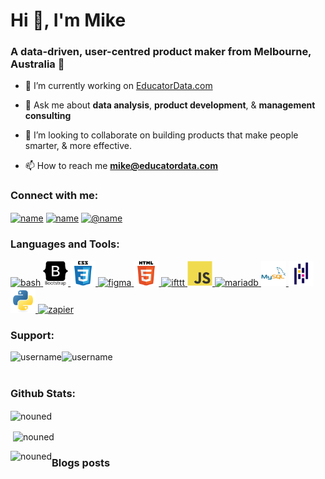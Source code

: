 <h1 align="left">Hi 👋, I'm Mike</h1>
<h3 align="left">A data-driven, user-centred product maker from Melbourne, Australia 🐨</h3>

- 🔭 I’m currently working on [EducatorData.com](https://EducatorData.com)

- 💬 Ask me about **data analysis**, **product development**, & **management consulting**

- 👯 I’m looking to collaborate on building products that make people smarter, & more effective.

- 📫 How to reach me **mike@educatordata.com**

<h3 align="left">Connect with me:</h3>
<p align="left">
<a href="https://www.linkedin.com/in/mikestevensonmba/" target="blank"><img align="center" src="https://raw.githubusercontent.com/rahuldkjain/github-profile-readme-generator/master/src/images/icons/Social/linked-in-alt.svg" alt="name" height="30" width="40" /></a>
<a href="https://www.kaggle.com/mikestevenson" target="blank"><img align="center" src="https://raw.githubusercontent.com/rahuldkjain/github-profile-readme-generator/master/src/images/icons/Social/kaggle.svg" alt="name" height="30" width="40" /></a>
<a href="https://medium.com/@mikemba" target="blank"><img align="center" src="https://raw.githubusercontent.com/rahuldkjain/github-profile-readme-generator/master/src/images/icons/Social/medium.svg" alt="@name" height="30" width="40" /></a>

<h3 align="left">Languages and Tools:</h3>
<p align="left"> <a href="https://www.gnu.org/software/bash/" target="_blank" rel="noreferrer"> <img src="https://camo.githubusercontent.com/a7de91b915d8b286dda762e3683d9a1c961692d43f8349d020ecd54634a823cf/68747470733a2f2f63646e2e7261776769742e636f6d2f6f64622f6f6666696369616c2d626173682d6c6f676f2f6d61737465722f6173736574732f4c6f676f732f4964656e746974792f504e472f424153485f6c6f676f2d7472616e73706172656e742d62672d636f6c6f722e706e67" alt="bash" height="40"/> </a> <a href="https://getbootstrap.com" target="_blank" rel="noreferrer"> <img src="https://raw.githubusercontent.com/devicons/devicon/master/icons/bootstrap/bootstrap-plain-wordmark.svg" alt="bootstrap" width="40" height="40"/> </a> <a href="https://www.w3schools.com/css/" target="_blank" rel="noreferrer"> <img src="https://raw.githubusercontent.com/devicons/devicon/master/icons/css3/css3-original-wordmark.svg" alt="css3" height="40"/> </a> <a href="https://www.figma.com/" target="_blank" rel="noreferrer"> <img src="https://www.vectorlogo.zone/logos/figma/figma-icon.svg" alt="figma" height="40"/> </a> <a href="https://www.w3.org/html/" target="_blank" rel="noreferrer"> <img src="https://raw.githubusercontent.com/devicons/devicon/master/icons/html5/html5-original-wordmark.svg" alt="html5" width="40" height="40"/> </a> <a href="https://ifttt.com/" target="_blank" rel="noreferrer"> <img src="https://www.vectorlogo.zone/logos/ifttt/ifttt-ar21.svg" alt="ifttt" height="40"/> </a> <a href="https://developer.mozilla.org/en-US/docs/Web/JavaScript" target="_blank" rel="noreferrer"> <img src="https://raw.githubusercontent.com/devicons/devicon/master/icons/javascript/javascript-original.svg" alt="javascript" width="40" height="40"/> </a> <a href="https://mariadb.org/" target="_blank" rel="noreferrer"> <img src="https://www.vectorlogo.zone/logos/mariadb/mariadb-icon.svg" alt="mariadb" height="40"/> </a> <a href="https://www.mysql.com/" target="_blank" rel="noreferrer"> <img src="https://raw.githubusercontent.com/devicons/devicon/master/icons/mysql/mysql-original-wordmark.svg" alt="mysql" width="40" height="40"/> </a> <a href="https://pandas.pydata.org/" target="_blank" rel="noreferrer"> <img src="https://raw.githubusercontent.com/devicons/devicon/2ae2a900d2f041da66e950e4d48052658d850630/icons/pandas/pandas-original.svg" alt="pandas" width="40" height="40"/> </a> <a href="https://www.python.org" target="_blank" rel="noreferrer"> <img src="https://raw.githubusercontent.com/devicons/devicon/master/icons/python/python-original.svg" alt="python" width="40" height="40"/> </a> <a href="https://zapier.com" target="_blank" rel="noreferrer"> <img src="https://www.vectorlogo.zone/logos/zapier/zapier-icon.svg" alt="zapier" width="40" height="40"/> </a> </p>

<h3 align="left">Support:</h3>
<p><a href="https://www.buymeacoffee.com/shoutmike"> <img align="left" src="https://cdn.buymeacoffee.com/buttons/v2/default-yellow.png" height="50" alt="username" /></a><a href="https://ko-fi.com/mmmike"> <img align="left" src="https://cdn.ko-fi.com/cdn/kofi3.png?v=3" height="50" alt="username" /></a></p><br><br>

<h3 align="left">Github Stats:</h3>

<p><img align="center" src="https://github-readme-streak-stats.herokuapp.com/?user=nouned&" alt="nouned" /></p>

<p>&nbsp;<img align="center" src="https://github-readme-stats.vercel.app/api?username=nouned&show_icons=true&locale=en" alt="nouned" /></p>
<p><img align="left" src="https://github-readme-stats.vercel.app/api/top-langs?username=nouned&show_icons=true&locale=en&layout=compact" alt="nouned" /></p>

### Blogs posts
<!-- BLOG-POST-LIST:START -->
<!-- BLOG-POST-LIST:END -->


<!--
**nouned/nouned** is a ✨ _special_ ✨ repository because its `README.md` (this file) appears on your GitHub profile.

Here are some ideas to get you started:

- 🔭 I’m currently working on ...
- 🌱 I’m currently learning ...
- 👯 I’m looking to collaborate on ...
- 🤔 I’m looking for help with ...
- 💬 Ask me about ...
- 📫 How to reach me: ...
- 😄 Pronouns: ...
- ⚡ Fun fact: ...
-->
